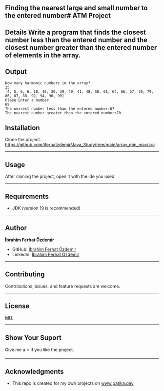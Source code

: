 ## Finding the nearest large and small number to the entered number# ATM Project


Details
Write a program that finds the closest number less than the entered number and the closest number greater than the entered number of elements in the array.
---

## Output
```
How many harmonic numbers in the array?
25
[4, 5, 6, 6, 10, 16, 30, 39, 40, 41, 48, 50, 61, 64, 66, 67, 70, 79, 86, 87, 88, 92, 94, 96, 99]
Plase Enter a number
69
The nearest number less than the entered number:67
The nearest number greater than the entered number:70

```




## Installation
Clone the project.
https://github.com/iferhatzdemir/Java_Study/tree/main/array_min_max/src

---

## Usage
After cloning the project, open it with the ide you used.

---

## Requirements
* JDK (version 19 is recommended)

---

## Author
**İbrahim Ferhat Özdemir**

* GitHub: [İbrahim Ferhat Özdemir](https://github.com/iferhatzdemir)
* LinkedIn: [İbrahim Ferhat Özdemir](https://www.linkedin.com/in/ibrahim-ferhat-%C3%B6zdemir-4304b4139/
  )
---

## Contributing
Contributions, issues, and feature requests are welcome.

---

## License

[MIT](https://choosealicense.com/licenses/mit/)

---

## Show Your Suport
Give me a &#11088; if you like the project.

---

## Acknowledgments
* This repo is created for my own projects on www.patika.dev